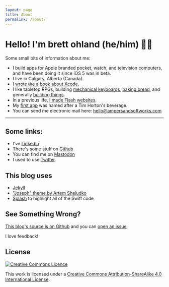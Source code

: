 ```yaml
---
layout: page
title: About
permalink: /about/
---
```


# Hello! I'm brett ohland (he/him) &#127987;&#65039;&#8205;&#127752;

Some small bits of information about me:

- I build apps for Apple branded pocket, watch, and television computers, and have been doing it since iOS 5 was in beta.
- I live in Calgary, Alberta (Canada).
- I [wrote ~~the~~ a book about Xcode](https://isbnsearch.org/isbn/9781785889011).
- I like tabletop RPGs, building [mechanical keyboards](/tag/keyboards.html), [baking bread](https://kensartisan.com/flour-water-salt-yeast/), and generally [building things](/tag/diy.html).
- In a previous life, [I made Flash websites](http://web.archive.org/web/20040602230813/http://www.insertcoinmedia.com/seven.html).
- My [first app](https://github.com/brettohland/dbldbl) was named after a Tim Horton's beverage.
- You can send me electronic mail here: [hello@ampersandsoftworks.com](mailto:hello@ampersandsoftworks.com)

<p><script type='text/javascript' src='https://storage.ko-fi.com/cdn/widget/Widget_2.js'></script><script type='text/javascript'>kofiwidget2.init('Buy me a coffee', '#FF1A87', 'Q5Q6BLZHQ');kofiwidget2.draw();</script> </p>

---

## Some links:
- I've [LinkedIn](https://www.linkedin.com/in/brettohland/)
- There's some stuff on [Github](https://github.com/brettohland)
- You can find me on <a href="https://hachyderm.io/@bretto" rel="me">Mastodon</a>
- I used to use [Twitter](http://twitter.com/bretto). 

## This blog uses

- [Jekyll](https://jekyllrb.com)
- ["Joseph" theme by Artem Sheludko](https://jekyllthemes.io/developers/artem-sheludko)
- [Splash](https://github.com/JohnSundell/Splash) to highlight all of the Swift code

## See Something Wrong?

[This blog's source is on Github](https://github.com/brettohland/ampersandsoftworks.com) and you can [open an issue](https://github.com/brettohland/ampersandsoftworks.com/issues).

I love feedback!

## License

<p><a rel="license" href="http://creativecommons.org/licenses/by-sa/4.0/"><img alt="Creative Commons Licence" style="border-width:0" src="https://i.creativecommons.org/l/by-sa/4.0/88x31.png" /></a></p>

This work is licensed under a <a rel="license" href="http://creativecommons.org/licenses/by-sa/4.0/">Creative Commons Attribution-ShareAlike 4.0 International License</a>.